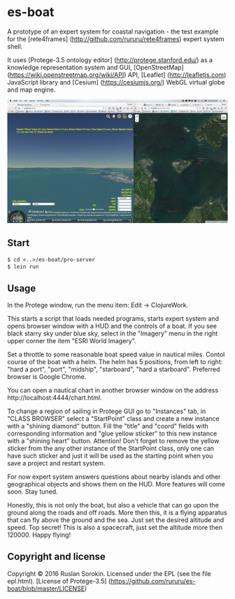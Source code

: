 # es-boat

A prototype of an expert system for coastal navigation - the test example for the [rete4frames] (http://github.com/rururu/rete4frames) expert system shell.

It uses [Protege-3.5 ontology editor] (http://protege.stanford.edu/) as a knowledge representation system and GUI, [OpenStreetMap] (https://wiki.openstreetmap.org/wiki/API) API, [Leaflet] (http://leafletjs.com) JavaScript library and [Cesium] (https://cesiumjs.org/) WebGL virtual globe and map engine.

![screenshot](screenshot.jpg)

## Start

```
$ cd <..>/es-boat/pro-server
$ lein run
```
## Usage

In the Protege window, run the menu item: Edit -> ClojureWork.

This starts a script that loads needed programs, starts expert system and opens browser window with a HUD and the controls of a boat. If you see black starry sky under blue sky, select in the "Imagery" menu in the right upper corner the item "ESRI World Imagery".

Set a throttle to some reasonable boat speed value in nautical miles. Contol course of the boat with a helm. The helm has 5 positions, from left to right: "hard a port", "port", "midship", "starboard", "hard a starboard". Preferred browser is Google Chrome.

You can open a nautical chart in another browser window on the address http://localhost:4444/chart.html.

To change a region of sailing in Protege GUI go to "Instances" tab, in "CLASS BROWSER" select a "StartPoint" class and create a new instance with a "shining diamond" button. Fill the "title" and "coord" fields with corresponding information and "glue yellow sticker" to this new instance with a "shining heart" button. Attention! Don't forget to remove the yellow sticker from the any other instance of the StartPoint class, only one can have such sticker and just it will be used as the starting point when you save a project and restart system.

For now expert system answers questions about nearby islands and other geographical objects and shows them on the HUD. More features will come soon. Stay tuned.

Honestly, this is not only the boat, but also a vehicle that can go upon the ground along the roads and off roads. More then this, it is a flying apparatus that can fly above the ground and the sea. Just set the desired altitude and speed. Top secret! This is also a spacecraft, just set the altitude more then 120000. Happy flying!

Copyright and license
----

Copyright © 2016 Ruslan Sorokin.
Licensed under the EPL (see the file epl.html).
[License of Protege-3.5] (https://github.com/rururu/es-boat/blob/master/LICENSE)

